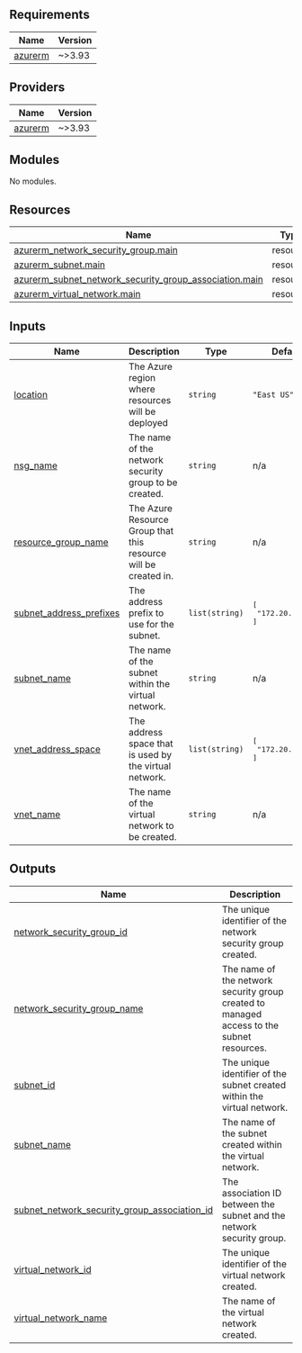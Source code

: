 ## Requirements

| Name | Version |
|------|---------|
| <a name="requirement_azurerm"></a> [azurerm](#requirement\_azurerm) | ~>3.93 |

## Providers

| Name | Version |
|------|---------|
| <a name="provider_azurerm"></a> [azurerm](#provider\_azurerm) | ~>3.93 |

## Modules

No modules.

## Resources

| Name | Type |
|------|------|
| [azurerm_network_security_group.main](https://registry.terraform.io/providers/hashicorp/azurerm/latest/docs/resources/network_security_group) | resource |
| [azurerm_subnet.main](https://registry.terraform.io/providers/hashicorp/azurerm/latest/docs/resources/subnet) | resource |
| [azurerm_subnet_network_security_group_association.main](https://registry.terraform.io/providers/hashicorp/azurerm/latest/docs/resources/subnet_network_security_group_association) | resource |
| [azurerm_virtual_network.main](https://registry.terraform.io/providers/hashicorp/azurerm/latest/docs/resources/virtual_network) | resource |

## Inputs

| Name | Description | Type | Default | Required |
|------|-------------|------|---------|:--------:|
| <a name="input_location"></a> [location](#input\_location) | The Azure region where resources will be deployed | `string` | `"East US"` | no |
| <a name="input_nsg_name"></a> [nsg\_name](#input\_nsg\_name) | The name of the network security group to be created. | `string` | n/a | yes |
| <a name="input_resource_group_name"></a> [resource\_group\_name](#input\_resource\_group\_name) | The Azure Resource Group that this resource will be created in. | `string` | n/a | yes |
| <a name="input_subnet_address_prefixes"></a> [subnet\_address\_prefixes](#input\_subnet\_address\_prefixes) | The address prefix to use for the subnet. | `list(string)` | <pre>[<br>  "172.20.0.0/24"<br>]</pre> | no |
| <a name="input_subnet_name"></a> [subnet\_name](#input\_subnet\_name) | The name of the subnet within the virtual network. | `string` | n/a | yes |
| <a name="input_vnet_address_space"></a> [vnet\_address\_space](#input\_vnet\_address\_space) | The address space that is used by the virtual network. | `list(string)` | <pre>[<br>  "172.20.0.0/16"<br>]</pre> | no |
| <a name="input_vnet_name"></a> [vnet\_name](#input\_vnet\_name) | The name of the virtual network to be created. | `string` | n/a | yes |

## Outputs

| Name | Description |
|------|-------------|
| <a name="output_network_security_group_id"></a> [network\_security\_group\_id](#output\_network\_security\_group\_id) | The unique identifier of the network security group created. |
| <a name="output_network_security_group_name"></a> [network\_security\_group\_name](#output\_network\_security\_group\_name) | The name of the network security group created to managed access to the subnet resources. |
| <a name="output_subnet_id"></a> [subnet\_id](#output\_subnet\_id) | The unique identifier of the subnet created within the virtual network. |
| <a name="output_subnet_name"></a> [subnet\_name](#output\_subnet\_name) | The name of the subnet created within the virtual network. |
| <a name="output_subnet_network_security_group_association_id"></a> [subnet\_network\_security\_group\_association\_id](#output\_subnet\_network\_security\_group\_association\_id) | The association ID between the subnet and the network security group. |
| <a name="output_virtual_network_id"></a> [virtual\_network\_id](#output\_virtual\_network\_id) | The unique identifier of the virtual network created. |
| <a name="output_virtual_network_name"></a> [virtual\_network\_name](#output\_virtual\_network\_name) | The name of the virtual network created. |
